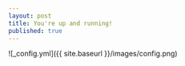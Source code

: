 ```yaml
---
layout: post
title: You're up and running!
published: true
---
```




![_config.yml]({{ site.baseurl }}/images/config.png)
